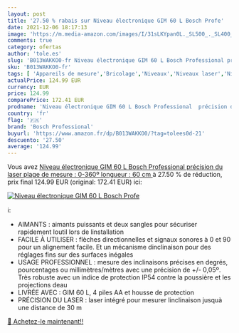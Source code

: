 ```yaml
---
layout: post
title: '27.50 % rabais sur Niveau électronique GIM 60 L Bosch Profe'
date: 2021-12-06 18:17:13
image: 'https://m.media-amazon.com/images/I/31sLKYpan0L._SL500_._SL400_.jpg'
comments: true
category: ofertas
author: 'tole.es'
slug: 'B013WAKKO0-fr Niveau électronique GIM 60 L Bosch Professional précision...'
sku: 'B013WAKKO0-fr'
tags: [ 'Appareils de mesure','Bricolage','Niveaux','Niveaux laser','Niveaux électroniques','Outillage à main et électroportatif','Télémètres laser et accessoires','bosch professional', ]
actualPrice: 124.99 EUR
currency: EUR
price: 124.99
comparePrice: 172.41 EUR
prodname: 'Niveau électronique GIM 60 L Bosch Professional  précision du laser  plage de mesure : 0-360º  longueur : 60 cm '
country: 'fr'
flag: '🇫🇷'
brand: 'Bosch Professional'
buyurl: 'https://www.amazon.fr/dp/B013WAKKO0/?tag=tolees0d-21'
descuento: '27.50'
average: '124.99'
---
```


Vous avez [Niveau électronique GIM 60 L Bosch Professional  précision du laser  plage de mesure : 0-360º  longueur : 60 cm ](https://www.amazon.fr/dp/B013WAKKO0/?tag=tolees0d-21)  à  27.50 % de réduction, prix final  124.99 EUR (original: 172.41 EUR) ici:

[![Niveau électronique GIM 60 L Bosch Profe](https://m.media-amazon.com/images/I/31sLKYpan0L._SL500_._SL400_.jpg)](https://www.amazon.fr/dp/B013WAKKO0/?tag=tolees0d-21)

ℹ️:

- AIMANTS : aimants puissants et deux sangles pour sécuriser rapidement loutil lors de linstallation
- FACILE À UTILISER : flèches directionnelles et signaux sonores à 0 et 90 pour un alignement facile. Et un mécanisme dinclinaison pour des réglages fins sur des surfaces inégales
- USAGE PROFESSIONNEL : mesure des inclinaisons précises en degrés, pourcentages ou millimètres/mètres avec une précision de +/- 0,05º. Très robuste avec un indice de protection IP54 contre la poussière et les projections deau
- LIVRÉE AVEC : GIM 60 L, 4 piles AA et housse de protection
- PRÉCISION DU LASER : laser intégré pour mesurer linclinaison jusquà une distance de 30 m

[🛒 Achetez-le maintenant!!](https://www.amazon.fr/dp/B013WAKKO0/?tag=tolees0d-21)
